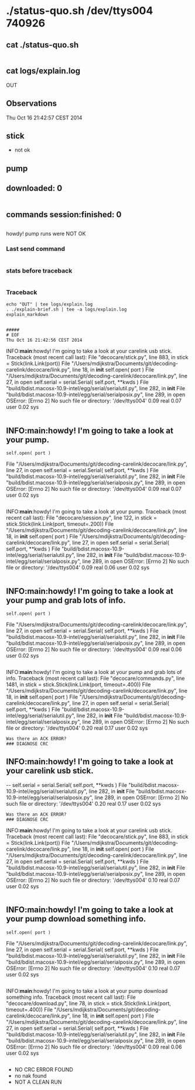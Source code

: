 # ./status-quo.sh /dev/ttys004 740926
## cat ./status-quo.sh
```bash
```
## cat logs/explain.log
OUT
## Observations
Thu Oct 16 21:42:57 CEST 2014

## stick

* not ok

## pump


## downloaded:        0

```
```


## commands session:finished:        0

```
```

howdy! pump runs were NOT OK

### Last send command

```
```
### stats before traceback

```
```
### Traceback

```
echo "OUT" | tee logs/explain.log
. ./explain-brief.sh | tee -a logs/explain.log
explain_markdown


#####
# EOF
Thu Oct 16 21:42:56 CEST 2014
```
INFO:__main__:howdy! I'm going to take a look at your carelink usb stick.
Traceback (most recent call last):
  File "decocare/stick.py", line 883, in <module>
    stick = Stick(link.Link(port))
  File "/Users/mdijkstra/Documents/git/decoding-carelink/decocare/link.py", line 18, in __init__
    self.open( port )
  File "/Users/mdijkstra/Documents/git/decoding-carelink/decocare/link.py", line 27, in open
    self.serial = serial.Serial( self.port, **kwds )
  File "build/bdist.macosx-10.9-intel/egg/serial/serialutil.py", line 282, in __init__
  File "build/bdist.macosx-10.9-intel/egg/serial/serialposix.py", line 289, in open
OSError: [Errno 2] No such file or directory: '/dev/ttys004'
        0.09 real         0.07 user         0.02 sys
```
```
INFO:__main__:howdy! I'm going to take a look at your pump.
--
    self.open( port )
  File "/Users/mdijkstra/Documents/git/decoding-carelink/decocare/link.py", line 27, in open
    self.serial = serial.Serial( self.port, **kwds )
  File "build/bdist.macosx-10.9-intel/egg/serial/serialutil.py", line 282, in __init__
  File "build/bdist.macosx-10.9-intel/egg/serial/serialposix.py", line 289, in open
OSError: [Errno 2] No such file or directory: '/dev/ttys004'
        0.09 real         0.07 user         0.02 sys
```
```
INFO:__main__:howdy! I'm going to take a look at your pump.
Traceback (most recent call last):
  File "decocare/session.py", line 122, in <module>
    stick = stick.Stick(link.Link(port, timeout=.200))
  File "/Users/mdijkstra/Documents/git/decoding-carelink/decocare/link.py", line 18, in __init__
    self.open( port )
  File "/Users/mdijkstra/Documents/git/decoding-carelink/decocare/link.py", line 27, in open
    self.serial = serial.Serial( self.port, **kwds )
  File "build/bdist.macosx-10.9-intel/egg/serial/serialutil.py", line 282, in __init__
  File "build/bdist.macosx-10.9-intel/egg/serial/serialposix.py", line 289, in open
OSError: [Errno 2] No such file or directory: '/dev/ttys004'
        0.09 real         0.06 user         0.02 sys
```
```
INFO:__main__:howdy! I'm going to take a look at your pump and grab lots of info.
--
    self.open( port )
  File "/Users/mdijkstra/Documents/git/decoding-carelink/decocare/link.py", line 27, in open
    self.serial = serial.Serial( self.port, **kwds )
  File "build/bdist.macosx-10.9-intel/egg/serial/serialutil.py", line 282, in __init__
  File "build/bdist.macosx-10.9-intel/egg/serial/serialposix.py", line 289, in open
OSError: [Errno 2] No such file or directory: '/dev/ttys004'
        0.09 real         0.06 user         0.02 sys
```
```
INFO:__main__:howdy! I'm going to take a look at your pump and grab lots of info.
Traceback (most recent call last):
  File "decocare/commands.py", line 1481, in <module>
    stick = stick.Stick(link.Link(port, timeout=.400))
  File "/Users/mdijkstra/Documents/git/decoding-carelink/decocare/link.py", line 18, in __init__
    self.open( port )
  File "/Users/mdijkstra/Documents/git/decoding-carelink/decocare/link.py", line 27, in open
    self.serial = serial.Serial( self.port, **kwds )
  File "build/bdist.macosx-10.9-intel/egg/serial/serialutil.py", line 282, in __init__
  File "build/bdist.macosx-10.9-intel/egg/serial/serialposix.py", line 289, in open
OSError: [Errno 2] No such file or directory: '/dev/ttys004'
        0.20 real         0.17 user         0.02 sys
```
Was there an ACK ERROR?
### DIAGNOSE CRC
```
INFO:__main__:howdy! I'm going to take a look at your carelink usb stick.
--
--
    self.serial = serial.Serial( self.port, **kwds )
  File "build/bdist.macosx-10.9-intel/egg/serial/serialutil.py", line 282, in __init__
  File "build/bdist.macosx-10.9-intel/egg/serial/serialposix.py", line 289, in open
OSError: [Errno 2] No such file or directory: '/dev/ttys004'
        0.20 real         0.17 user         0.02 sys
```
Was there an ACK ERROR?
### DIAGNOSE CRC
```
INFO:__main__:howdy! I'm going to take a look at your carelink usb stick.
Traceback (most recent call last):
  File "decocare/stick.py", line 883, in <module>
    stick = Stick(link.Link(port))
  File "/Users/mdijkstra/Documents/git/decoding-carelink/decocare/link.py", line 18, in __init__
    self.open( port )
  File "/Users/mdijkstra/Documents/git/decoding-carelink/decocare/link.py", line 27, in open
    self.serial = serial.Serial( self.port, **kwds )
  File "build/bdist.macosx-10.9-intel/egg/serial/serialutil.py", line 282, in __init__
  File "build/bdist.macosx-10.9-intel/egg/serial/serialposix.py", line 289, in open
OSError: [Errno 2] No such file or directory: '/dev/ttys004'
        0.10 real         0.07 user         0.02 sys
```
```
INFO:__main__:howdy! I'm going to take a look at your pump download something info.
--
    self.open( port )
  File "/Users/mdijkstra/Documents/git/decoding-carelink/decocare/link.py", line 27, in open
    self.serial = serial.Serial( self.port, **kwds )
  File "build/bdist.macosx-10.9-intel/egg/serial/serialutil.py", line 282, in __init__
  File "build/bdist.macosx-10.9-intel/egg/serial/serialposix.py", line 289, in open
OSError: [Errno 2] No such file or directory: '/dev/ttys004'
        0.10 real         0.07 user         0.02 sys
```
```
INFO:__main__:howdy! I'm going to take a look at your pump download something info.
Traceback (most recent call last):
  File "decocare/download.py", line 78, in <module>
    stick = stick.Stick(link.Link(port, timeout=.400))
  File "/Users/mdijkstra/Documents/git/decoding-carelink/decocare/link.py", line 18, in __init__
    self.open( port )
  File "/Users/mdijkstra/Documents/git/decoding-carelink/decocare/link.py", line 27, in open
    self.serial = serial.Serial( self.port, **kwds )
  File "build/bdist.macosx-10.9-intel/egg/serial/serialutil.py", line 282, in __init__
  File "build/bdist.macosx-10.9-intel/egg/serial/serialposix.py", line 289, in open
OSError: [Errno 2] No such file or directory: '/dev/ttys004'
        0.09 real         0.06 user         0.02 sys
```
```
* NO CRC ERROR FOUND
* no nak found
* NOT A CLEAN RUN

